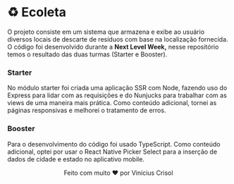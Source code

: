 # ♻️ Ecoleta

O projeto consiste em um sistema que armazena e exibe ao usuário diversos locais de descarte de resíduos com base na localização fornecida.
O código foi desenvolvido durante a **Next Level Week,** nesse repositório temos o resultado das duas turmas (Starter e Booster).

### Starter

No módulo starter foi criada uma aplicação SSR com Node, fazendo uso do Express para lidar com as requisições e do Nunjucks para trabalhar com as views de uma maneira mais prática. Como conteúdo adicional, tornei as páginas responsivas e melhorei o tratamento de erros.
 
### Booster

Para o desenvolvimento do código foi usado TypeScript. Como conteúdo adicional, optei por usar o React Native Picker Select para a inserção de dados de cidade e estado no aplicativo mobile.

<p align="center">
  Feito com muito ❤️ por Vinícius Crisol
</p>
